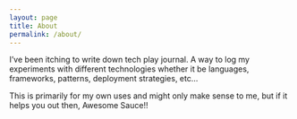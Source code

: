 ```yaml
---
layout: page
title: About
permalink: /about/
---
```


I’ve been itching to write down tech play journal. A way to log my experiments with different technologies whether it be languages, frameworks, patterns, deployment strategies, etc…

This is primarily for my own uses and might only make sense to me, but if it helps you out then, Awesome Sauce!!